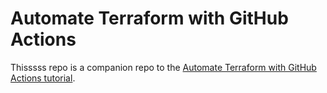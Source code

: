 # Automate Terraform with GitHub Actions

Thisssss repo is a companion repo to the [Automate Terraform with GitHub Actions tutorial](https://developer.hashicorp.com/terraform/tutorials/automation/github-actions).
